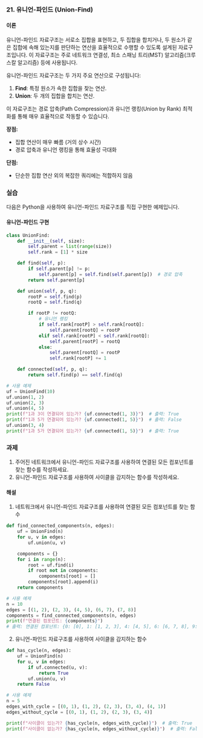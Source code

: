 ### 21. 유니언-파인드 (Union-Find)

#### 이론

유니언-파인드 자료구조는 서로소 집합을 표현하고, 두 집합을 합치거나, 두 원소가 같은 집합에 속해 있는지를 판단하는 연산을 효율적으로 수행할 수 있도록 설계된 자료구조입니다. 이 자료구조는 주로 네트워크 연결성, 최소 스패닝 트리(MST) 알고리즘(크루스칼 알고리즘) 등에 사용됩니다.

유니언-파인드 자료구조는 두 가지 주요 연산으로 구성됩니다:
1. **Find**: 특정 원소가 속한 집합을 찾는 연산.
2. **Union**: 두 개의 집합을 합치는 연산.

이 자료구조는 경로 압축(Path Compression)과 유니언 랭킹(Union by Rank) 최적화를 통해 매우 효율적으로 작동할 수 있습니다.

**장점:**
- 집합 연산이 매우 빠름 (거의 상수 시간)
- 경로 압축과 유니언 랭킹을 통해 효율성 극대화

**단점:**
- 단순한 집합 연산 외의 복잡한 쿼리에는 적합하지 않음

### 실습

다음은 Python을 사용하여 유니언-파인드 자료구조를 직접 구현한 예제입니다.

#### 유니언-파인드 구현

```python
class UnionFind:
    def __init__(self, size):
        self.parent = list(range(size))
        self.rank = [1] * size

    def find(self, p):
        if self.parent[p] != p:
            self.parent[p] = self.find(self.parent[p])  # 경로 압축
        return self.parent[p]

    def union(self, p, q):
        rootP = self.find(p)
        rootQ = self.find(q)

        if rootP != rootQ:
            # 유니언 랭킹
            if self.rank[rootP] > self.rank[rootQ]:
                self.parent[rootQ] = rootP
            elif self.rank[rootP] < self.rank[rootQ]:
                self.parent[rootP] = rootQ
            else:
                self.parent[rootQ] = rootP
                self.rank[rootP] += 1

    def connected(self, p, q):
        return self.find(p) == self.find(q)

# 사용 예제
uf = UnionFind(10)
uf.union(1, 2)
uf.union(2, 3)
uf.union(4, 5)
print(f"1과 3이 연결되어 있는가? {uf.connected(1, 3)}")  # 출력: True
print(f"1과 5가 연결되어 있는가? {uf.connected(1, 5)}")  # 출력: False
uf.union(3, 4)
print(f"1과 5가 연결되어 있는가? {uf.connected(1, 5)}")  # 출력: True
```

### 과제

1. 주어진 네트워크에서 유니언-파인드 자료구조를 사용하여 연결된 모든 컴포넌트를 찾는 함수를 작성하세요.
2. 유니언-파인드 자료구조를 사용하여 사이클을 감지하는 함수를 작성하세요.

#### 해설

1. 네트워크에서 유니언-파인드 자료구조를 사용하여 연결된 모든 컴포넌트를 찾는 함수

```python
def find_connected_components(n, edges):
    uf = UnionFind(n)
    for u, v in edges:
        uf.union(u, v)

    components = {}
    for i in range(n):
        root = uf.find(i)
        if root not in components:
            components[root] = []
        components[root].append(i)
    return components

# 사용 예제
n = 10
edges = [(1, 2), (2, 3), (4, 5), (6, 7), (7, 8)]
components = find_connected_components(n, edges)
print(f"연결된 컴포넌트: {components}")
# 출력: 연결된 컴포넌트: {0: [0], 1: [1, 2, 3], 4: [4, 5], 6: [6, 7, 8], 9: [9]}
```

2. 유니언-파인드 자료구조를 사용하여 사이클을 감지하는 함수

```python
def has_cycle(n, edges):
    uf = UnionFind(n)
    for u, v in edges:
        if uf.connected(u, v):
            return True
        uf.union(u, v)
    return False

# 사용 예제
n = 5
edges_with_cycle = [(0, 1), (1, 2), (2, 3), (3, 4), (4, 1)]
edges_without_cycle = [(0, 1), (1, 2), (2, 3), (3, 4)]

print(f"사이클이 있는가? {has_cycle(n, edges_with_cycle)}")  # 출력: True
print(f"사이클이 없는가? {has_cycle(n, edges_without_cycle)}")  # 출력: False
```
